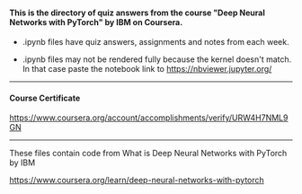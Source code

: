 #### This is the directory of quiz answers from the course "Deep Neural Networks with PyTorch" by IBM on Coursera. ####



* .ipynb files have quiz answers, assignments and notes from each week.

* .ipynb files may not be rendered fully because the kernel doesn't match. In that case paste the notebook link to https://nbviewer.jupyter.org/

------------------------------------------------------------

#### Course Certificate ####
https://www.coursera.org/account/accomplishments/verify/URW4H7NML9GN

------------------------------------------------------------

These files contain code from
What is Deep Neural Networks with PyTorch by IBM

https://www.coursera.org/learn/deep-neural-networks-with-pytorch




